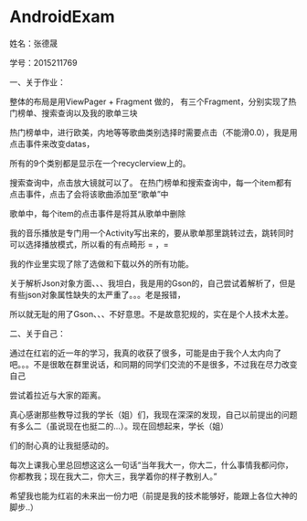 # AndroidExam

姓名：张德晟 

学号：2015211769

一、关于作业：

整体的布局是用ViewPager + Fragment 做的， 有三个Fragment，分别实现了热门榜单、搜索查询以及我的歌单三块

热门榜单中，进行欧美，内地等等歌曲类别选择时需要点击（不能滑0.0），我是用点击事件来改变datas，

所有的9个类别都是显示在一个recyclerview上的。

搜索查询中，点击放大镜就可以了。  在热门榜单和搜索查询中，每一个item都有点击事件，点击了会将该歌曲添加至“歌单”中

歌单中，每个item的点击事件是将其从歌单中删除

我的音乐播放是专门用一个Activity写出来的，要从歌单那里跳转过去，跳转同时可以选择播放模式，所以看的有点畸形 = ，=

我的作业里实现了除了选做和下载以外的所有功能。

关于解析Json对象方面、、、我坦白，我是用的Gson的，自己尝试着解析了，但是有些json对象属性缺失的太严重了。。。老是报错，

所以就无耻的用了Gson、、、不好意思。不是故意犯规的，实在是个人技术太差。


二、关于自己：

通过在红岩的近一年的学习，我真的收获了很多，可能是由于我个人太内向了吧。。。不是很敢在群里说话，和同期的同学们交流的不是很多，不过我在尽力改变自己

尝试着拉近与大家的距离。

真心感谢那些教导过我的学长（姐）们，我现在深深的发现，自己以前提出的问题有多么二（虽说现在也挺二的...）。现在回想起来，学长（姐）

们的耐心真的让我挺感动的。

每次上课我心里总回想这这么一句话“当年我大一，你大二，什么事情我都问你，你都教我；现在我大二，你大三，我学着你的样子教别人。”

希望我也能为红岩的未来出一份力吧（前提是我的技术能够好，能跟上各位大神的脚步..）

